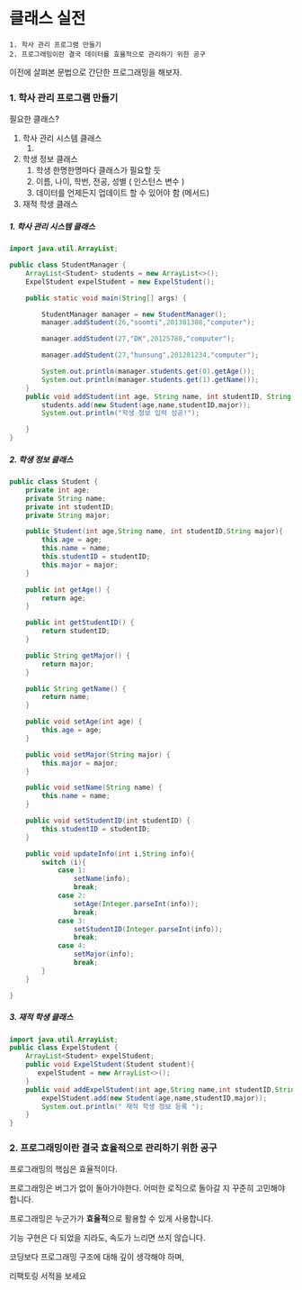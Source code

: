 # 클래스 실전

```
1. 학사 관리 프로그램 만들기
2. 프로그래밍이란 결국 데이터를 효율적으로 관리하기 위한 공구
```

이전에 살펴본 문법으로 간단한 프로그래밍을 해보자.



### 1. 학사 관리 프로그램 만들기

필요한 클래스?

1. 학사 관리 시스템 클래스
   1. ​
2. 학생 정보 클래스
   1. 학생 한명한명마다 클래스가 필요할 듯 
   2. 이름, 나이, 학번, 전공, 성별 ( 인스턴스 변수 )
   3. 데이터를 언제든지 업데이트 할 수 있어야 함 (메서드)
3. 재적 학생 클래스



##### 1. 학사 관리 시스템 클래스

```java
import java.util.ArrayList;

public class StudentManager {
    ArrayList<Student> students = new ArrayList<>();
    ExpelStudent expelStudent = new ExpelStudent();

    public static void main(String[] args) {

        StudentManager manager = new StudentManager();
        manager.addStudent(26,"soomti",201301308,"computer");

        manager.addStudent(27,"DK",20125788,"computer");

        manager.addStudent(27,"hunsung",201201234,"computer");

        System.out.println(manager.students.get(0).getAge());
        System.out.println(manager.students.get(1).getName());
    }
    public void addStudent(int age, String name, int studentID, String major){
        students.add(new Student(age,name,studentID,major));
        System.out.println("학생 정보 입력 성공!");

    }
}

```

##### 2. 학생 정보 클래스

```java
public class Student {
    private int age;
    private String name;
    private int studentID;
    private String major;

    public Student(int age,String name, int studentID,String major){
        this.age = age;
        this.name = name;
        this.studentID = studentID;
        this.major = major;
    }

    public int getAge() {
        return age;
    }

    public int getStudentID() {
        return studentID;
    }

    public String getMajor() {
        return major;
    }

    public String getName() {
        return name;
    }

    public void setAge(int age) {
        this.age = age;
    }

    public void setMajor(String major) {
        this.major = major;
    }

    public void setName(String name) {
        this.name = name;
    }

    public void setStudentID(int studentID) {
        this.studentID = studentID;
    }

    public void updateInfo(int i,String info){
        switch (i){
            case 1:
                setName(info);
                break;
            case 2:
                setAge(Integer.parseInt(info));
                break;
            case 3:
                setStudentID(Integer.parseInt(info));
                break;
            case 4:
                setMajor(info);
                break;
        }
    }

}

```



##### 3. 재적 학생 클래스

```java
import java.util.ArrayList;
public class ExpelStudent {
    ArrayList<Student> expelStudent;
    public void ExpelStudent(Student student){
       expelStudent = new ArrayList<>();
    }
    public void addExpelStudent(int age,String name,int studentID,String major){
        expelStudent.add(new Student(age,name,studentID,major));
        System.out.println(" 재적 학생 정보 등록 ");
    }
}
```



### 2. 프로그래밍이란 결국 효율적으로 관리하기 위한 공구

프로그래밍의 핵심은 효율적이다. 

프로그래밍은 버그가 없이 돌아가야한다. 어떠한 로직으로 돌아갈 지 꾸준히 고민해야 합니다.

프로그래밍은 누군가가 **효율적**으로 활용할 수 있게 사용합니다.

기능 구현은 다 되었을 지라도, 속도가 느리면 쓰지 않습니다.

코딩보다 프로그래밍 구조에 대해 깊이 생각해야 하며,

리팩토링 서적을 보세요